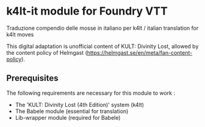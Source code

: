 # k4lt-it module for Foundry VTT

Traduzione compendio delle mosse in italiano per k4lt / italian translation for k4lt moves

This digital adaptation is unofficial content of KULT: Divinity Lost, allowed by the content policy of Helmgast (https://helmgast.se/en/meta/fan-content-policy).

## Prerequisites

The following requirements are necessary for this module to work :
 * The 'KULT: Divinity Lost (4th Edition)' system (k4lt)
 * The Babele module (essential for translation)
 * Lib-wrapper module (required for Babele)
